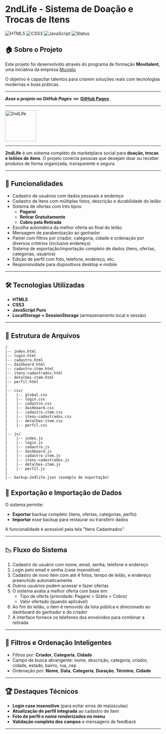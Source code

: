 # 2ndLife - Sistema de Doação e Trocas de Itens

![HTML5](https://img.shields.io/badge/HTML5-E34F26?style=for-the-badge&logo=html5&logoColor=white)
![CSS3](https://img.shields.io/badge/CSS3-1572B6?style=for-the-badge&logo=css3&logoColor=white)
![JavaScript](https://img.shields.io/badge/JavaScript-F7DF1E?style=for-the-badge&logo=javascript&logoColor=black)
![Status](https://img.shields.io/badge/status-completo-brightgreen?style=for-the-badge)


## 🏠 Sobre o Projeto

Este projeto foi desenvolvido através do programa de formação **Movitalent**, uma iniciativa da empresa <a href="https://www.moviplu.com/" target="_blank">Muviplu</a>

O objetivo é capacitar talentos para criarem soluções reais com tecnologias modernas e boas práticas.

---

 ***Asse o projeto no GitHub Pages*** ⋙ **<a href="https://giovanigchaves.github.io/2ndLife/" target="_blank">GitHub Pages</a>**.



---
   
<img src="https://github.com/user-attachments/assets/729e147e-96f0-4418-b9b5-8b3b9f7198ce" width="100px" height="100px" alt="2ndLife">

---

**2ndLife** é um sistema completo de marketplace social para **doação, trocas e leilões de itens**. O projeto conecta pessoas que desejam doar ou receber produtos de forma organizada, transparente e segura.

---

## 🌟 Funcionalidades

- Cadastro de usuários com dados pessoais e endereço
- Cadastro de itens com múltiplas fotos, descrição e durabilidade do leilão
- Sistema de ofertas com três tipos:
  - **Pagarei**
  - **Retirar Gratuitamente**
  - **Cobro pela Retirada**
- Escolha automática da melhor oferta ao final do leilão
- Mensagem de parabenização ao ganhador
- Painel com filtros por criador, categoria, cidade e ordenação por diversos critérios (inclusive endereço)
- Sistema de exportação/importação completo de dados (itens, ofertas, categorias, usuários)
- Edição de perfil com foto, telefone, endereço, etc.
- Responsividade para dispositivos desktop e mobile

---

## 🛠️ Tecnologias Utilizadas

- **HTML5**
- **CSS3**
- **JavaScript Puro**
- **LocalStorage + SessionStorage** (armazenamento local e sessão)

---

## 📁 Estrutura de Arquivos

```
/
|-- index.html
|-- login.html
|-- cadastro.html
|-- dashboard.html
|-- cadastro-item.html
|-- itens-cadastrados.html
|-- detalhes-item.html
|-- perfil.html
|
|-- css/
|    |-- global.css
|    |-- login.css
|    |-- cadastro.css
|    |-- dashboard.css
|    |-- cadastro-item.css
|    |-- itens-cadastrados.css
|    |-- detalhes-item.css
|    |-- perfil.css
|
|-- js/
|    |-- index.js
|    |-- login.js
|    |-- cadastro.js
|    |-- dashboard.js
|    |-- cadastro-item.js
|    |-- itens-cadastrados.js
|    |-- detalhes-item.js
|    |-- perfil.js
|
|-- backup-2ndlife.json (exemplo de exportação)
```
## 📒 Exportação e Importação de Dados

O sistema permite:

- **Exportar** backup completo (itens, ofertas, categorias, perfis)
- **Importar** esse backup para restaurar ou transferir dados

A funcionalidade é acessível pela tela "Itens Cadastrados".

---

## 📉 Fluxo do Sistema

1. Cadastro do usuário com nome, email, senha, telefone e endereço
2. Login pelo email e senha (case insensitive)
3. Cadastro de novo item com até 4 fotos, tempo de leilão, e endereço preenchido automaticamente
4. Outros usuários podem acessar e fazer ofertas
5. O sistema avalia a melhor oferta com base em:
   - Tipo de oferta (prioridade: Pagarei > Grátis > Cobro)
   - Valor ofertado (quando aplicável)
6. Ao fim do leilão, o item é removido da lista pública e direcionado ao dashboard do ganhador e do criador
7. A interface fornece os telefones dos envolvidos para combinar a retirada

---

## 📄 Filtros e Ordenação Inteligentes

- Filtros por: **Criador**, **Categoria**, **Cidade**
- Campo de busca abrangente: nome, descrição, categoria, criador, cidade, estado, bairro, rua, cep
- Ordenação por: **Nome**, **Data**, **Categoria**, **Duração**, **Término**, **Cidade**

---

## 🏆 Destaques Técnicos

- **Login case insensitive** (para evitar erros de maiúsculas)
- **Atualização de perfil integrada** ao cadastro de item
- **Foto de perfil e nome renderizados no menu**
- **Validação completa dos campos** e mensagens de feedback

---

